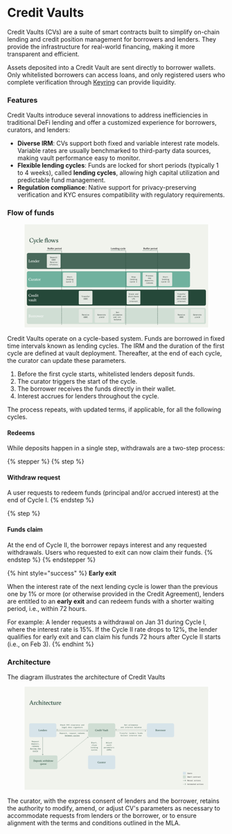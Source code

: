 # Credit Vaults

Credit Vaults (CVs) are a suite of smart contracts built to simplify on-chain lending and credit position management for borrowers and lenders. They provide the infrastructure for real-world financing, making it more transparent and efficient.

Assets deposited into a Credit Vault are sent directly to borrower wallets. Only whitelisted borrowers can access loans, and only registered users who complete verification through [Keyring](https://www.keyring.network/) can provide liquidity.

### Features

Credit Vaults introduce several innovations to address inefficiencies in traditional DeFi lending and offer a customized experience for borrowers, curators, and lenders:

* **Diverse IRM**: CVs support both fixed and variable interest rate models. Variable rates are usually benchmarked to third-party data sources, making vault performance easy to monitor.
* **Flexible lending cycles**: Funds are locked for short periods (typically 1 to 4 weeks), called **lending cycles**, allowing high capital utilization and predictable fund management.
* **Regulation compliance**: Native support for privacy-preserving verification and KYC ensures compatibility with regulatory requirements.

### Flow of funds

<figure><img src="../.gitbook/assets/Docs_credit_vault_flows.png" alt=""><figcaption></figcaption></figure>

Credit Vaults operate on a cycle-based system. Funds are borrowed in fixed time intervals known as lending cycles.  The IRM and the duration of the first cycle are defined at vault deployment. Thereafter, at the end of each cycle, the curator can update these parameters.

1. Before the first cycle starts, whitelisted lenders deposit funds.
2. The curator triggers the start of the cycle.
3. The borrower receives the funds directly in their wallet.
4. Interest accrues for lenders throughout the cycle.

The process repeats, with updated terms,  if applicable, for all the following cycles.

#### Redeems

While deposits happen in a single step, withdrawals are a two-step process:

{% stepper %}
{% step %}
#### Withdraw request

A user requests to redeem funds (principal and/or accrued interest) at the end of Cycle I.
{% endstep %}

{% step %}
#### Funds claim

At the end of Cycle II, the borrower repays interest and any requested withdrawals. Users who requested to exit can now claim their funds.
{% endstep %}
{% endstepper %}

{% hint style="success" %}
**Early exit**

When the interest rate of the next lending cycle is lower than the previous one by 1% or more (or otherwise provided in the Credit Agreement), lenders are entitled to an **early exit** and can redeem funds with a shorter waiting period, i.e., within 72 hours. &#x20;

For example: A lender requests a withdrawal on Jan 31 during Cycle I, where the interest rate is 15%.  If the Cycle II rate drops to 12%, the lender qualifies for early exit and can claim his funds 72 hours after Cycle II starts (i.e., on Feb 3).
{% endhint %}

### Architecture

The diagram illustrates the architecture of Credit Vaults

<figure><img src="../.gitbook/assets/Docs_credit_vault_architecture.png" alt=""><figcaption></figcaption></figure>

The curator, with the express consent of lenders and the borrower, retains the authority to modify, amend, or adjust CV's parameters as necessary to accommodate requests from lenders or the borrower, or to ensure alignment with the terms and conditions outlined in the MLA.
